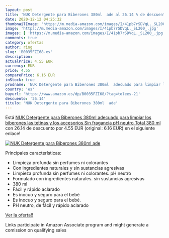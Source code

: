```yaml
---
layout: post
title: 'NUK Detergente para Biberones 380ml  ade al 26.14 % de descuento'
date: 2020-12-12 04:25:32
thumbnailImage: 'https://m.media-amazon.com/images/I/41pb7rSDVqL._SL200_.jpg'
image: 'https://m.media-amazon.com/images/I/41pb7rSDVqL._SL200_.jpg'
images: [ 'https://m.media-amazon.com/images/I/41pb7rSDVqL._SL200_.jpg' ]
comments: true
category: ofertas
author: ring
slug: 'B0035FZI68-es'
description:
actualPrice: 4.55 EUR
currency: EUR
price: 4.55
comparePrice: 6.16 EUR
inStock: true
prodname: 'NUK Detergente para Biberones 380ml  adecuado para limpiar los biberones  las tetinas y los accesorios  Sin fragancia  pH neutro  Total 380 ml '
country: 'es'
buyurl: 'https://www.amazon.es/dp/B0035FZI68/?tag=tolees-21'
descuento: '26.14'
titulo: 'NUK Detergente para Biberones 380ml  ade'
---
```


Está [NUK Detergente para Biberones 380ml  adecuado para limpiar los biberones  las tetinas y los accesorios  Sin fragancia  pH neutro  Total 380 ml ](https://www.amazon.es/dp/B0035FZI68/?tag=tolees-21) con 26.14 de descuento por 4.55 EUR (original: 6.16 EUR) en el siguiente enlace!

[![NUK Detergente para Biberones 380ml  ade](https://m.media-amazon.com/images/I/41pb7rSDVqL._SL200_.jpg)](https://www.amazon.es/dp/B0035FZI68/?tag=tolees-21)

Principales características:

- Limpieza profunda sin perfumes ni colorantes
- Con ingredientes naturales y sin sustancias agresivas
- Limpieza profunda sin perfumes ni colorantes. pH neutro
- Formulado con ingredientes naturales. sin sustancias agresivas
- 380 ml
- Fácil y rápido aclarado
- Es inocuo y seguro para el bebé
- Es inocuo y seguro para el bebé.
- PH neutro, de fácil y rápido aclarado

[Ver la oferta!!](https://www.amazon.es/dp/B0035FZI68/?tag=tolees-21)

Links participate in Amazon Associate program and might generate a comission on qualifying sales


